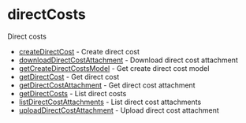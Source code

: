 # directCosts

Direct costs


* [createDirectCost](createdirectcost.md) - Create direct cost
* [downloadDirectCostAttachment](downloaddirectcostattachment.md) - Download direct cost attachment
* [getCreateDirectCostsModel](getcreatedirectcostsmodel.md) - Get create direct cost model
* [getDirectCost](getdirectcost.md) - Get direct cost
* [getDirectCostAttachment](getdirectcostattachment.md) - Get direct cost attachment
* [getDirectCosts](getdirectcosts.md) - List direct costs
* [listDirectCostAttachments](listdirectcostattachments.md) - List direct cost attachments
* [uploadDirectCostAttachment](uploaddirectcostattachment.md) - Upload direct cost attachment